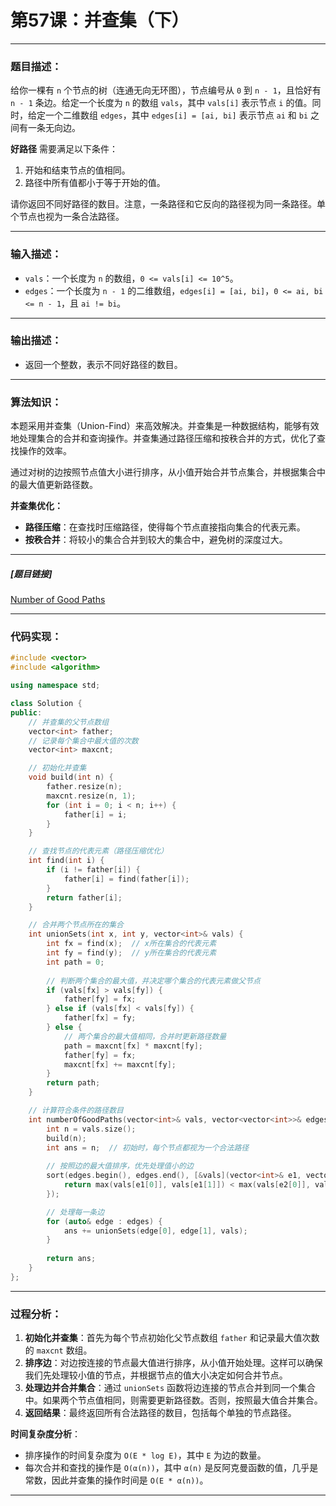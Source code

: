 # 第57课：并查集（下）

------

### **题目描述：**

给你一棵有 `n` 个节点的树（连通无向无环图），节点编号从 `0` 到 `n - 1`，且恰好有 `n - 1` 条边。给定一个长度为 `n` 的数组 `vals`，其中 `vals[i]` 表示节点 `i` 的值。同时，给定一个二维数组 `edges`，其中 `edges[i] = [ai, bi]` 表示节点 `ai` 和 `bi` 之间有一条无向边。

**好路径** 需要满足以下条件：

1. 开始和结束节点的值相同。
2. 路径中所有值都小于等于开始的值。

请你返回不同好路径的数目。注意，一条路径和它反向的路径视为同一条路径。单个节点也视为一条合法路径。

------

### **输入描述：**

- `vals`：一个长度为 `n` 的数组，`0 <= vals[i] <= 10^5`。
- `edges`：一个长度为 `n - 1` 的二维数组，`edges[i] = [ai, bi]`，`0 <= ai, bi <= n - 1`，且 `ai != bi`。

------

### **输出描述：**

- 返回一个整数，表示不同好路径的数目。

------

### **算法知识：**

本题采用并查集（Union-Find）来高效解决。并查集是一种数据结构，能够有效地处理集合的合并和查询操作。并查集通过路径压缩和按秩合并的方式，优化了查找操作的效率。

通过对树的边按照节点值大小进行排序，从小值开始合并节点集合，并根据集合中的最大值更新路径数。

**并查集优化：**

- **路径压缩**：在查找时压缩路径，使得每个节点直接指向集合的代表元素。
- **按秩合并**：将较小的集合合并到较大的集合中，避免树的深度过大。

------

##### [题目链接]

[Number of Good Paths](https://leetcode.cn/problems/number-of-good-paths/)

------

### **代码实现：**

```cpp
#include <vector>
#include <algorithm>

using namespace std;

class Solution {
public:
    // 并查集的父节点数组
    vector<int> father;
    // 记录每个集合中最大值的次数
    vector<int> maxcnt;

    // 初始化并查集
    void build(int n) {
        father.resize(n);
        maxcnt.resize(n, 1);
        for (int i = 0; i < n; i++) {
            father[i] = i;
        }
    }

    // 查找节点的代表元素（路径压缩优化）
    int find(int i) {
        if (i != father[i]) {
            father[i] = find(father[i]);
        }
        return father[i];
    }

    // 合并两个节点所在的集合
    int unionSets(int x, int y, vector<int>& vals) {
        int fx = find(x);  // x所在集合的代表元素
        int fy = find(y);  // y所在集合的代表元素
        int path = 0;
        
        // 判断两个集合的最大值，并决定哪个集合的代表元素做父节点
        if (vals[fx] > vals[fy]) {
            father[fy] = fx;
        } else if (vals[fx] < vals[fy]) {
            father[fx] = fy;
        } else {
            // 两个集合的最大值相同，合并时更新路径数量
            path = maxcnt[fx] * maxcnt[fy];
            father[fy] = fx;
            maxcnt[fx] += maxcnt[fy];
        }
        return path;
    }

    // 计算符合条件的路径数目
    int numberOfGoodPaths(vector<int>& vals, vector<vector<int>>& edges) {
        int n = vals.size();
        build(n);
        int ans = n;  // 初始时，每个节点都视为一个合法路径
        
        // 按照边的最大值排序，优先处理值小的边
        sort(edges.begin(), edges.end(), [&vals](vector<int>& e1, vector<int>& e2) {
            return max(vals[e1[0]], vals[e1[1]]) < max(vals[e2[0]], vals[e2[1]]);
        });

        // 处理每一条边
        for (auto& edge : edges) {
            ans += unionSets(edge[0], edge[1], vals);
        }
        
        return ans;
    }
};
```

------

### **过程分析：**

1. **初始化并查集**：首先为每个节点初始化父节点数组 `father` 和记录最大值次数的 `maxcnt` 数组。
2. **排序边**：对边按连接的节点最大值进行排序，从小值开始处理。这样可以确保我们先处理较小值的节点，并根据节点的值大小决定如何合并节点。
3. **处理边并合并集合**：通过 `unionSets` 函数将边连接的节点合并到同一个集合中。如果两个节点值相同，则需要更新路径数。否则，按照最大值合并集合。
4. **返回结果**：最终返回所有合法路径的数目，包括每个单独的节点路径。

**时间复杂度分析**：

- 排序操作的时间复杂度为 `O(E * log E)`，其中 `E` 为边的数量。
- 每次合并和查找的操作是 `O(α(n))`，其中 `α(n)` 是反阿克曼函数的值，几乎是常数，因此并查集的操作时间是 `O(E * α(n))`。

------